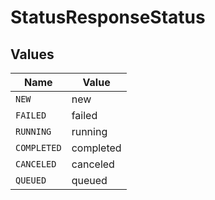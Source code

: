 # StatusResponseStatus


## Values

| Name        | Value       |
| ----------- | ----------- |
| `NEW`       | new         |
| `FAILED`    | failed      |
| `RUNNING`   | running     |
| `COMPLETED` | completed   |
| `CANCELED`  | canceled    |
| `QUEUED`    | queued      |